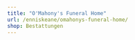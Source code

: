 ```yaml
---
title: "O'Mahony's Funeral Home"
url: /enniskeane/omahonys-funeral-home/
shop: Bestattungen
---
```

